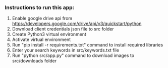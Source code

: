 ### Instructions to run this app:
1. Enable google drive api from https://developers.google.com/drive/api/v3/quickstart/python
2. Download client credentials json file to src folder
3. Create Python3 virtual environment
4. Activate virtual environment
5. Run "pip install -r requirements.txt" command to install required libraries
6. Enter your search keywords in src/keywords.txt file
7. Run "python src/app.py" command to download images to src/downloads folder
